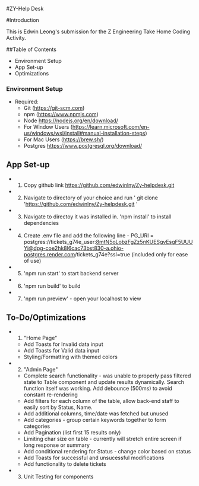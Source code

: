 #ZY-Help Desk

#Introduction

This is Edwin Leong's submission for the Z Engineering Take Home Coding Activity.

##Table of Contents

- Environment Setup
- App Set-up
- Optimizations

### Environment Setup

- Required:
  - Git (https://git-scm.com)
  - npm (https://www.npmjs.com)
  - Node https://nodejs.org/en/download/
  - For Window Users (https://learn.microsoft.com/en-us/windows/wsl/install#manual-installation-steps)
  - For Mac Users (https://brew.sh/)
  - Postgres https://www.postgresql.org/download/

## App Set-up

- 1. Copy github link https://github.com/edwinlny/Zy-helpdesk.git
- 2. Navigate to directory of your choice and run ' git clone 'https://github.com/edwinlny/Zy-helpdesk.git '
- 3. Navigate to directoy it was installed in. 'npm install' to install dependencies
- 4. Create .env file and add the following line - PG_URI = postgres://tickets_g74e_user:8mtN5oLobzFgZz5nKUESgvEsgF5UUUYi@dpg-coe2hk8l6cac73bst830-a.ohio-postgres.render.com/tickets_g74e?ssl=true (included only for ease of use)
- 5. 'npm run start' to start backend server
- 6. 'npm run build' to build
- 7. 'npm run preview' - open your localhost to view

## To-Do/Optimizations

- 1. "Home Page" 
  - Add Toasts for Invalid data input
  - Add Toasts for Valid data input
  - Styling/Formatting with themed colors
- 2. "Admin Page"
  - Complete search functionality - was unable to properly pass filtered state to Table component and update results dynamically. Search function itself was working. Add debounce (500ms) to avoid constant re-rendering
  - Add filters for each column of the table, allow back-end staff to easily sort by Status, Name.
  - Add additional columns, time/date was fetched but unused
  - Add categories - group certain keywords together to form categories
  - Add Pagination (list first 15 results only)
  - Limiting char size on table - currently will stretch entire screen if long response or summary
  - Add conditional rendering for Status - change color based on status
  - Add Toasts for successful and unsucessful modifications
  - Add functionality to delete tickets
- 3. Unit Testing for components
